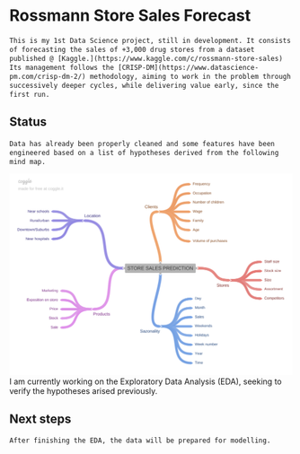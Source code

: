 # Rossmann Store Sales Forecast

	This is my 1st Data Science project, still in development. It consists of forecasting the sales of +3,000 drug stores from a dataset published @ [Kaggle.](https://www.kaggle.com/c/rossmann-store-sales) 
	Its management follows the [CRISP-DM](https://www.datascience-pm.com/crisp-dm-2/) methodology, aiming to work in the problem through successively deeper cycles, while delivering value early, since the first run.  

## Status

	Data has already been properly cleaned and some features have been engineered based on a list of hypotheses derived from the following mind map.
![Mind map of the problem](/imgs/STORE_SALES_PREDICTION.png)
	I am currently working on the Exploratory Data Analysis (EDA), seeking to verify the hypotheses arised previously.

## Next steps 
	
	After finishing the EDA, the data will be prepared for modelling.
